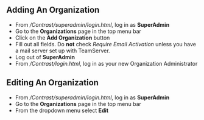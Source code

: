 <!--
title: "Managing Organizations"
description: "Guidelines for managing TeamServer organizations."
tags: "Organizations SuperAdmin EOP"
-->

## Adding An Organization
* From */Contrast/superadmin/login.html*, log in as **SuperAdmin**
* Go to the **Organizations** page in the top menu bar
* Click on the **Add Organization** button
* Fill out all fields. Do **not** check *Require Email Activation* unless you have a mail server set up with TeamServer.
* Log out of **SuperAdmin**
* From */Contrast/login.html*, log in as your new Organization Administrator 



## Editing An Organization
* From */Contrast/superadmin/login.html*, log in as **SuperAdmin**
* Go to the **Organizations** page in the top menu bar
* From the dropdown menu select **Edit** 

